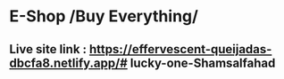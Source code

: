 # E-Shop /Buy Everything/

## Live site link : https://effervescent-queijadas-dbcfa8.netlify.app/#   l u c k y - o n e - S h a m s a l f a h a d  
 
